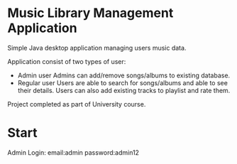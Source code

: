 # Music Library Management Application

Simple Java desktop application managing users music data. 

Application consist of two types of user:
- Admin user
  Admins can add/remove songs/albums to existing database.
- Regular user
  Users are able to search for songs/albums and able to see their details. 
  Users can also add existing tracks to playlist and rate them.


Project completed as part of University course.

# Start


Admin Login: 
email:admin
password:admin12
